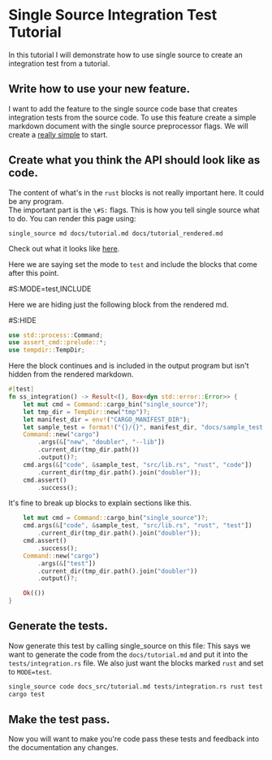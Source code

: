 # Single Source Integration Test Tutorial
In this tutorial I will demonstrate how to use single source to create an integration test from a tutorial.
## Write how to use your new feature.
I want to add the feature to the single source code base that creates integration tests from the source code.
To use this feature create a simple markdown document with the single source preprocessor flags.
We will create a [really simple](../sample_test) to start.
## Create what you think the API should look like as code.
The content of what's in the `rust` blocks is not really important here. It could be any program.  
The important part is the `\#S:` flags.
This is how you tell single source what to do.
You can render this page using:
```
single_source md docs/tutorial.md docs/tutorial_rendered.md
```
Check out what it looks like [here](../tutorial_rendered).

Here we are saying set the mode to `test` and include the blocks that come after this point.

\#S:MODE=test,INCLUDE

Here we are hiding just the following block from the rendered md.

\#S:HIDE
```rust
use std::process::Command;
use assert_cmd::prelude::*;
use tempdir::TempDir;
```
Here the block continues and is included in the output program but isn't hidden from the rendered markdown.
```rust
#[test]
fn ss_integration() -> Result<(), Box<dyn std::error::Error>> {
    let mut cmd = Command::cargo_bin("single_source")?;
    let tmp_dir = TempDir::new("tmp")?;
    let manifest_dir = env!("CARGO_MANIFEST_DIR");
    let sample_test = format!("{}/{}", manifest_dir, "docs/sample_test.md");
    Command::new("cargo")
        .args(&["new", "doubler", "--lib"])
        .current_dir(tmp_dir.path())
        .output()?;
    cmd.args(&["code", &sample_test, "src/lib.rs", "rust", "code"])
        .current_dir(tmp_dir.path().join("doubler"));
    cmd.assert()
        .success();
```
It's fine to break up blocks to explain sections like this.
```rust
    let mut cmd = Command::cargo_bin("single_source")?;
    cmd.args(&["code", &sample_test, "src/lib.rs", "rust", "test"])
        .current_dir(tmp_dir.path().join("doubler"));
    cmd.assert()
        .success();
    Command::new("cargo")
        .args(&["test"])
        .current_dir(tmp_dir.path().join("doubler"))
        .output()?;

    Ok(())
}
```
## Generate the tests.
Now generate this test by calling single_source on this file:
This says we want to generate the code from the `docs/tutorial.md` and put it into the `tests/integration.rs` file.
We also just want the blocks marked `rust` and set to `MODE=test`.
```bash
single_source code docs_src/tutorial.md tests/integration.rs rust test
cargo test
```
## Make the test pass.
Now you will want to make you're code pass these tests and feedback into the documentation any changes.
